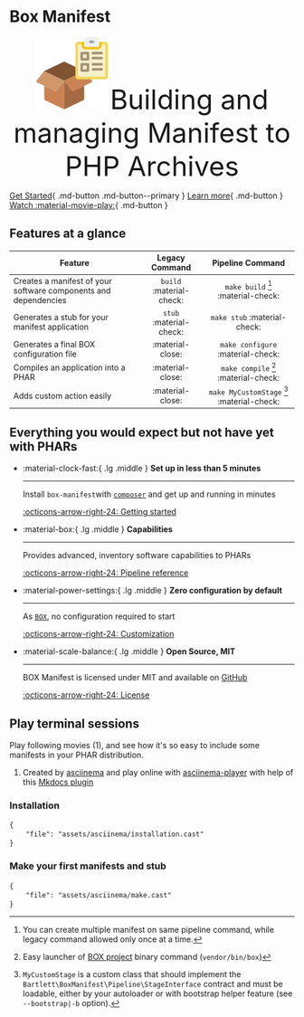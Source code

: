 <!-- markdownlint-disable MD013 MD033 -->
# Box Manifest

<p align="center">
    <img src="assets/images/box.png" width=128 alt="Box Manifest logo" />
    <font size="100%">Building and managing Manifest to PHP Archives</font>
</p>

[Get Started](./getting-started.md){ .md-button .md-button--primary }
[Learn more](#everything-you-would-expect-but-not-have-yet-with-phars){ .md-button }
[Watch :material-movie-play:](#play-terminal-sessions){ .md-button }

## Features at a glance

| Feature                                                         |      Legacy Command      |              Pipeline Command              |
|-----------------------------------------------------------------|:------------------------:|:------------------------------------------:|
| Creates a manifest of your software components and dependencies | `build` :material-check: |     `make build` [^1] :material-check:     |
| Generates a stub for your manifest application                  | `stub` :material-check:  |       `make stub`  :material-check:        |
| Generates a final BOX configuration file                        |     :material-close:     |     `make configure` :material-check:      |
| Compiles an application into a PHAR                             |     :material-close:     |    `make compile` [^2] :material-check:    |
| Adds custom action easily                                       |     :material-close:     | `make MyCustomStage` [^3] :material-check: |

[^1]: You can create multiple manifest on same pipeline command, while legacy command allowed only once at a time.
[^2]: Easy launcher of [BOX project][box-project] binary command (`vendor/bin/box`)
[^3]:
    `MyCustomStage` is a custom class that should implement the `Bartlett\BoxManifest\Pipeline\StageInterface` contract
    and must be loadable, either by your autoloader or with bootstrap helper feature (see `--bootstrap|-b` option).

## Everything you would expect but not have yet with PHARs

<div class="grid cards" markdown>

- :material-clock-fast:{ .lg .middle } __Set up in less than 5 minutes__

    ---

    Install `box-manifest`with [`composer`][composer] and get up
    and running in minutes

    [:octicons-arrow-right-24: Getting started](./getting-started.md)

- :material-box:{ .lg .middle } __Capabilities__

    ---

    Provides advanced, inventory software capabilities to PHARs

    [:octicons-arrow-right-24: Pipeline reference](./capabilities.md)

- :material-power-settings:{ .lg .middle } __Zero configuration by default__

    ---

    As [`BOX`][box-project], no configuration required to start

    [:octicons-arrow-right-24: Customization](./stages/builtin.md)

- :material-scale-balance:{ .lg .middle } __Open Source, MIT__

    ---

    BOX Manifest is licensed under MIT and available on [GitHub][github-repo]

    [:octicons-arrow-right-24: License](https://github.com/llaville/box-manifest?tab=MIT-1-ov-file#readme)

</div>

## Play terminal sessions

<div class="annotate" markdown>

Play following movies (1), and see how it's so easy to include some manifests in your PHAR distribution.

</div>

1. Created by [asciinema][asciinema] and play online with [asciinema-player][asciinema-player] with help of this [Mkdocs plugin][mkdocs-asciinema-player]

### Installation

```asciinema-player
{
    "file": "assets/asciinema/installation.cast"
}
```

### Make your first manifests and stub

```asciinema-player
{
    "file": "assets/asciinema/make.cast"
}
```

[box-project]: https://github.com/box-project/box
[github-repo]: https://github.com/llaville/box-manifest
[composer]: https://getcomposer.org/
[asciinema]: https://asciinema.org/
[asciinema-player]: https://github.com/asciinema/asciinema-player
[mkdocs-asciinema-player]: https://github.com/pa-decarvalho/mkdocs-asciinema-player
